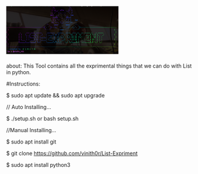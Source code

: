 <img
  src="https://github.com/vinith0r/List-Expriment/blob/main/banner.png"
  alt="Alt text"
  title="Optional title"
  style="display: inline-block; margin: 0 auto; max-width: 300px">
------------------------------------------------------------------------------------
about: This Tool contains all the exprimental things that we can do with List in python.

#Instructions:

$ sudo apt update && sudo apt upgrade

// Auto Installing...

$ ./setup.sh or bash setup.sh

//Manual Installing...

$ sudo apt install git

$ git clone https://github.com/vinith0r/List-Expriment

$ sudo apt install python3
